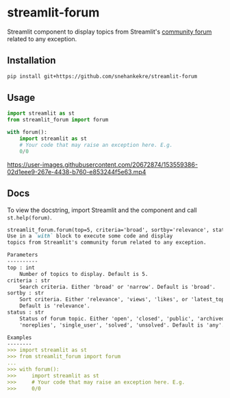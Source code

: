 # streamlit-forum
Streamlit component to display topics from Streamlit's [community forum](https://discuss.streamlit.io/) related to any exception.

## Installation

```bash
pip install git+https://github.com/snehankekre/streamlit-forum
```

## Usage

```python
import streamlit as st
from streamlit_forum import forum

with forum():
    import streamlit as st
    # Your code that may raise an exception here. E.g.
    0/0
```

https://user-images.githubusercontent.com/20672874/153559386-02d1eee9-267e-4438-b760-e853244f5e63.mp4

## Docs

To view the docstring, import Streamlit and the component and call `st.help(forum)`.

```markdown
streamlit_forum.forum(top=5, criteria='broad', sortby='relevance', status='any')
Use in a `with` block to execute some code and display 
topics from Streamlit's community forum related to any exception.

Parameters
----------
top : int
    Number of topics to display. Default is 5.
criteria : str
    Search criteria. Either 'broad' or 'narrow'. Default is 'broad'.
sortby : str
    Sort criteria. Either 'relevance', 'views', 'likes', or 'latest_topic'.
    Default is 'relevance'.
status : str
    Status of forum topic. Either 'open', 'closed', 'public', 'archived',
    'noreplies', 'single_user', 'solved', 'unsolved'. Default is 'any'.

Examples
--------
>>> import streamlit as st
>>> from streamlit_forum import forum
...
>>> with forum():
>>>     import streamlit as st
>>>     # Your code that may raise an exception here. E.g.
>>>     0/0

```
